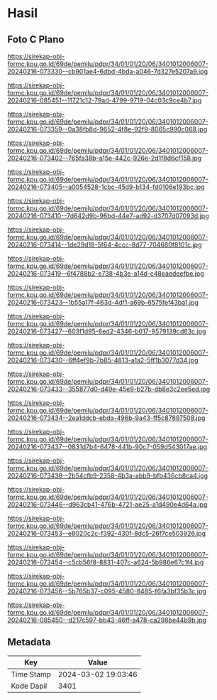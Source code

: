 # Hasil

## Foto C Plano

https://sirekap-obj-formc.kpu.go.id/69de/pemilu/pdpr/34/01/01/20/06/3401012006007-20240216-073330--cb901ae4-6dbd-4bda-a046-7d327e5207a9.jpg

https://sirekap-obj-formc.kpu.go.id/69de/pemilu/pdpr/34/01/01/20/06/3401012006007-20240216-085451--11721c12-79ad-4799-9719-04c03c9ce4b7.jpg

https://sirekap-obj-formc.kpu.go.id/69de/pemilu/pdpr/34/01/01/20/06/3401012006007-20240216-073359--0a38fb8d-9652-4f8e-92f9-8065c990c068.jpg

https://sirekap-obj-formc.kpu.go.id/69de/pemilu/pdpr/34/01/01/20/06/3401012006007-20240216-073402--765fa38b-a15e-442c-926e-2d1f8d6cf158.jpg

https://sirekap-obj-formc.kpu.go.id/69de/pemilu/pdpr/34/01/01/20/06/3401012006007-20240216-073405--a0054528-1cbc-45d9-b134-fd0106e193bc.jpg

https://sirekap-obj-formc.kpu.go.id/69de/pemilu/pdpr/34/01/01/20/06/3401012006007-20240216-073410--7d642d9b-96bd-44e7-ad92-d3707d07093d.jpg

https://sirekap-obj-formc.kpu.go.id/69de/pemilu/pdpr/34/01/01/20/06/3401012006007-20240216-073414--1de29d18-5f64-4ccc-8d77-704680f8101c.jpg

https://sirekap-obj-formc.kpu.go.id/69de/pemilu/pdpr/34/01/01/20/06/3401012006007-20240216-073419--6f4788b2-e738-4b3e-a14d-c48eaedeefbe.jpg

https://sirekap-obj-formc.kpu.go.id/69de/pemilu/pdpr/34/01/01/20/06/3401012006007-20240216-073423--1b55a17f-463d-4df1-a69b-6575fef43ba1.jpg

https://sirekap-obj-formc.kpu.go.id/69de/pemilu/pdpr/34/01/01/20/06/3401012006007-20240216-073427--603f1d95-6ed2-4346-b017-9579139cd63c.jpg

https://sirekap-obj-formc.kpu.go.id/69de/pemilu/pdpr/34/01/01/20/06/3401012006007-20240216-073430--6ff4ef9b-7b85-4813-a1a2-5ff1b3077d34.jpg

https://sirekap-obj-formc.kpu.go.id/69de/pemilu/pdpr/34/01/01/20/06/3401012006007-20240216-073433--355877d0-d49e-45e9-b27b-db8e3c2ee5ed.jpg

https://sirekap-obj-formc.kpu.go.id/69de/pemilu/pdpr/34/01/01/20/06/3401012006007-20240216-073434--2ea1ddcb-ebda-496b-9a43-ff5c87897508.jpg

https://sirekap-obj-formc.kpu.go.id/69de/pemilu/pdpr/34/01/01/20/06/3401012006007-20240216-073437--0831d7b4-6478-441b-90c7-059d543017ae.jpg

https://sirekap-obj-formc.kpu.go.id/69de/pemilu/pdpr/34/01/01/20/06/3401012006007-20240216-073438--2b54cfb9-2358-4b3a-abb9-bfb436cb8ca4.jpg

https://sirekap-obj-formc.kpu.go.id/69de/pemilu/pdpr/34/01/01/20/06/3401012006007-20240216-073446--d963cb41-476b-4721-ae25-a1d490e4d64a.jpg

https://sirekap-obj-formc.kpu.go.id/69de/pemilu/pdpr/34/01/01/20/06/3401012006007-20240216-073453--e8020c2c-f392-430f-8dc5-26f7ce503926.jpg

https://sirekap-obj-formc.kpu.go.id/69de/pemilu/pdpr/34/01/01/20/06/3401012006007-20240216-073454--c5cb56f8-8831-407c-a624-5b986e67c1f4.jpg

https://sirekap-obj-formc.kpu.go.id/69de/pemilu/pdpr/34/01/01/20/06/3401012006007-20240216-073456--5b765b37-c095-4580-8485-f6fa3bf35b3c.jpg

https://sirekap-obj-formc.kpu.go.id/69de/pemilu/pdpr/34/01/01/20/06/3401012006007-20240216-085450--d217c597-bb43-46ff-a478-ca298be44b9b.jpg


## Metadata

| Key        | Value               |
| ---------- | ------------------- |
| Time Stamp | 2024-03-02 19:03:46 |
| Kode Dapil | 3401                |



